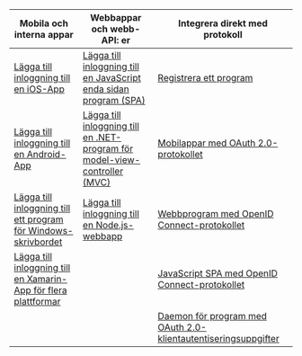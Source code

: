 | Mobila och interna appar | Webbappar och webb-API: er | Integrera direkt med protokoll |
| --- | --- | --- |
| [Lägga till inloggning till en iOS-App](../articles/active-directory/develop/GuidedSetups/active-directory-ios.md) | [Lägga till inloggning till en JavaScript enda sidan program (SPA)](../articles/active-directory/develop/GuidedSetups/active-directory-javascriptspa.md) |[Registrera ett program](../articles/active-directory/develop/active-directory-v2-app-registration.md) | 
| [Lägga till inloggning till en Android-App](../articles/active-directory/develop/guidedsetups/active-directory-mobileanddesktopapp-android-intro.md) | [Lägga till inloggning till en .NET-program för model-view-controller (MVC)](../articles/active-directory/develop/guidedsetups/active-directory-serversidewebapp-aspnetwebappowin-intro.md) |[Mobilappar med OAuth 2.0-protokollet](../articles/active-directory/develop/active-directory-v2-protocols-oauth-code.md) |
| [Lägga till inloggning till ett program för Windows-skrivbordet](../articles/active-directory/develop/guidedsetups/active-directory-mobileanddesktopapp-windowsdesktop-intro.md) |[Lägga till inloggning till en Node.js-webbapp](../articles/active-directory/develop/active-directory-v2-devquickstarts-node-web.md) |[Webbprogram med OpenID Connect-protokollet](../articles/active-directory/develop/active-directory-v2-protocols-oidc.md) |
| [Lägga till inloggning till en Xamarin-App för flera plattformar](https://github.com/Azure-Samples/active-directory-xamarin-native-v2)|  |[JavaScript SPA med OpenID Connect-protokollet](../articles/active-directory/develop/active-directory-v2-protocols-implicit.md) |
|  |  | [Daemon för program med OAuth 2.0-klientautentiseringsuppgifter](../articles/active-directory/develop/active-directory-v2-protocols-oauth-client-creds.md) |
